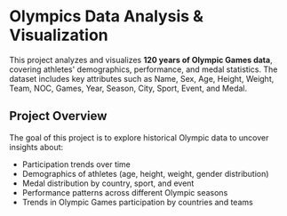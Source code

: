 # Olympics Data Analysis & Visualization

This project analyzes and visualizes **120 years of Olympic Games data**, covering athletes' demographics, performance, and medal statistics. The dataset includes key attributes such as Name, Sex, Age, Height, Weight, Team, NOC, Games, Year, Season, City, Sport, Event, and Medal.

## Project Overview

The goal of this project is to explore historical Olympic data to uncover insights about:

- Participation trends over time
- Demographics of athletes (age, height, weight, gender distribution)
- Medal distribution by country, sport, and event
- Performance patterns across different Olympic seasons
- Trends in Olympic Games participation by countries and teams
